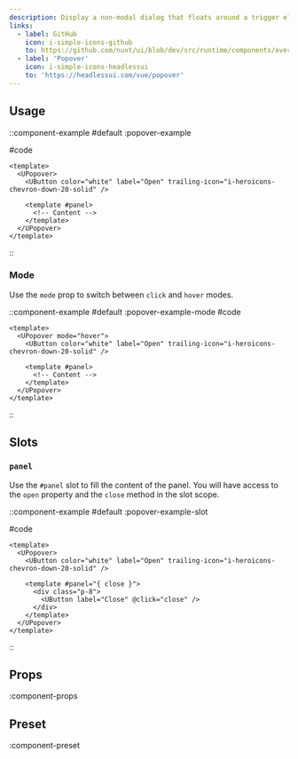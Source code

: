 ```yaml
---
description: Display a non-modal dialog that floats around a trigger element.
links:
  - label: GitHub
    icon: i-simple-icons-github
    to: https://github.com/nuxt/ui/blob/dev/src/runtime/components/overlays/Popover.vue
  - label: 'Popover'
    icon: i-simple-icons-headlessui
    to: 'https://headlessui.com/vue/popover'
---
```


## Usage

::component-example
#default
:popover-example

#code
```vue
<template>
  <UPopover>
    <UButton color="white" label="Open" trailing-icon="i-heroicons-chevron-down-20-solid" />

    <template #panel>
      <!-- Content -->
    </template>
  </UPopover>
</template>
```
::

### Mode

Use the `mode` prop to switch between `click` and `hover` modes.

::component-example
#default
:popover-example-mode
#code
```vue
<template>
  <UPopover mode="hover">
    <UButton color="white" label="Open" trailing-icon="i-heroicons-chevron-down-20-solid" />

    <template #panel>
      <!-- Content -->
    </template>
  </UPopover>
</template>
```
::

## Slots

### `panel`

Use the `#panel` slot to fill the content of the panel. You will have access to the `open` property and the `close` method in the slot scope.

::component-example
#default
:popover-example-slot

#code
```vue
<template>
  <UPopover>
    <UButton color="white" label="Open" trailing-icon="i-heroicons-chevron-down-20-solid" />

    <template #panel="{ close }">
      <div class="p-8">
        <UButton label="Close" @click="close" />
      </div>
    </template>
  </UPopover>
</template>
```
::

## Props

:component-props

## Preset

:component-preset

